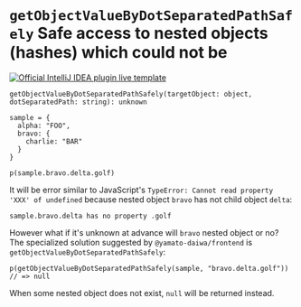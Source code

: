 # `getObjectValueByDotSeparatedPathSafely` Safe access to nested objects (hashes) which could not be

[![Official IntelliJ IDEA plugin live template](https://img.shields.io/badge/IntelliJ_IDEA_Live_Template-govbdsps-blue.svg?style=flat)](https://plugins.jetbrains.com/plugin/17677-yamato-daiwa-frontend)

```
getObjectValueByDotSeparatedPathSafely(targetObject: object, dotSeparatedPath: string): unknown
```

```stylus
sample = {
  alpha: "FOO",
  bravo: {
    charlie: "BAR"
  }
}

p(sample.bravo.delta.golf)
```

It will be error similar to JavaScript's `TypeError: Cannot read property 'XXX' of undefined` because
nested object `bravo` has not child object `delta`:

```
sample.bravo.delta has no property .golf
```

However what if it's unknown at advance will `bravo` nested object or no?
The specialized solution suggested by `@yamato-daiwa/frontend` is `getObjectValueByDotSeparatedPathSafely`:

```
p(getObjectValueByDotSeparatedPathSafely(sample, "bravo.delta.golf")) // => null
```

When some nested object does not exist, `null` will be returned instead.
